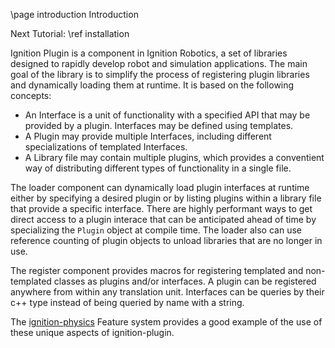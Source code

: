 \page introduction Introduction

Next Tutorial: \ref installation

Ignition Plugin is a component in Ignition Robotics, a set of libraries
designed to rapidly develop robot and simulation applications. The main
goal of the library is to simplify the process of registering plugin
libraries and dynamically loading them at runtime. It is based on the
following concepts:

* An Interface is a unit of functionality with a specified API that may be
  provided by a plugin. Interfaces may be defined using templates.
* A Plugin may provide multiple Interfaces, including different specializations
  of templated Interfaces.
* A Library file may contain multiple plugins, which provides a conventient
  way of distributing different types of functionality in a single file.

The loader component can dynamically load plugin interfaces at runtime
either by specifying a desired plugin or by listing plugins within a library
file that provide a specific interface.
There are highly performant ways to get direct access to a plugin interace
that can be anticipated ahead of time by specializing the `Plugin` object at
compile time.
The loader also can use reference counting of plugin objects to unload
libraries that are no longer in use.

The register component provides macros for registering templated and
non-templated classes as plugins and/or interfaces.
A plugin can be registered anywhere from within any translation unit.
Interfaces can be queries by their c++ type instead of being queried
by name with a string.

The [ignition-physics](https://ignitionrobotics.org/libs/physics) Feature
system provides a good example of the use of these unique aspects of
ignition-plugin.

